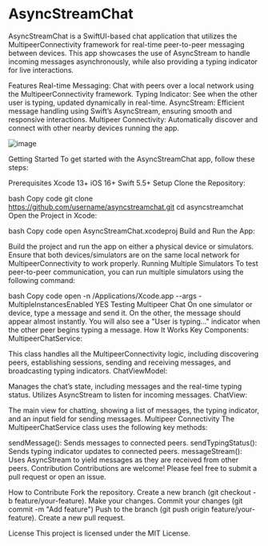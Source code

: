 # AsyncStreamChat
AsyncStreamChat is a SwiftUI-based chat application that utilizes the MultipeerConnectivity framework for real-time peer-to-peer messaging between devices. This app showcases the use of AsyncStream to handle incoming messages asynchronously, while also providing a typing indicator for live interactions.

Features
Real-time Messaging: Chat with peers over a local network using the MultipeerConnectivity framework.
Typing Indicator: See when the other user is typing, updated dynamically in real-time.
AsyncStream: Efficient message handling using Swift’s AsyncStream, ensuring smooth and responsive interactions.
Multipeer Connectivity: Automatically discover and connect with other nearby devices running the app.

![image](Images/screenshot.png)

Getting Started
To get started with the AsyncStreamChat app, follow these steps:

Prerequisites
Xcode 13+
iOS 16+
Swift 5.5+
Setup
Clone the Repository:

bash
Copy code
git clone https://github.com/username/asyncstreamchat.git
cd asyncstreamchat
Open the Project in Xcode:

bash
Copy code
open AsyncStreamChat.xcodeproj
Build and Run the App:

Build the project and run the app on either a physical device or simulators.
Ensure that both devices/simulators are on the same local network for MultipeerConnectivity to work properly.
Running Multiple Simulators
To test peer-to-peer communication, you can run multiple simulators using the following command:

bash
Copy code
open -n /Applications/Xcode.app --args -MultipleInstancesEnabled YES
Testing Multipeer Chat
On one simulator or device, type a message and send it.
On the other, the message should appear almost instantly.
You will also see a "User is typing..." indicator when the other peer begins typing a message.
How It Works
Key Components:
MultipeerChatService:

This class handles all the MultipeerConnectivity logic, including discovering peers, establishing sessions, sending and receiving messages, and broadcasting typing indicators.
ChatViewModel:

Manages the chat’s state, including messages and the real-time typing status. Utilizes AsyncStream to listen for incoming messages.
ChatView:

The main view for chatting, showing a list of messages, the typing indicator, and an input field for sending messages.
Multipeer Connectivity
The MultipeerChatService class uses the following key methods:

sendMessage(): Sends messages to connected peers.
sendTypingStatus(): Sends typing indicator updates to connected peers.
messageStream(): Uses AsyncStream to yield messages as they are received from other peers.
Contribution
Contributions are welcome! Please feel free to submit a pull request or open an issue.

How to Contribute
Fork the repository.
Create a new branch (git checkout -b feature/your-feature).
Make your changes.
Commit your changes (git commit -m "Add feature")
Push to the branch (git push origin feature/your-feature).
Create a new pull request.

License
This project is licensed under the MIT License.
